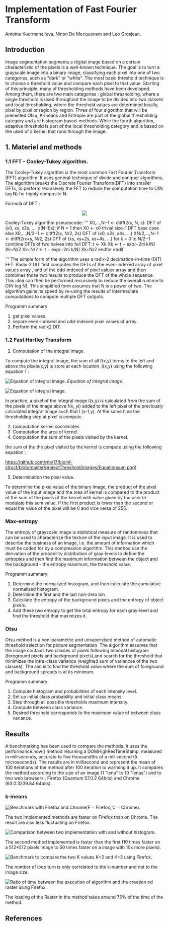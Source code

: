 # Implementation of Fast Fourier Transform
Antoine Kourmanalieva, Ninon De Mecquenem and Leo Grosjean. 

## Introduction 

Image segmentation segments a digital image based on a certain characteristic of the pixels is a well-known technique. The goal is to turn a grayscale image into a binary image, classifying each pixel into one of two categories, such as "dark" or "white". The most basic threshold technique is to choose a threshold value and compare each pixel to that value. Starting of this principle, many of thresholding methods have been developed. Among them, there are two main categories :  global thresholding, where a single threshold is used throughout the image to be divided into two classes and local thresholding, where the threshold values are determined locally, pixel by pixel or region by region. Three of four algorithm that will be presented Otsu, K-means and Entropie are part of the global thresholding category and are histogram based-methods. While the fourth algorithm, adaptive threshold is part of the local thresholding category and is based on the used of a kernel that runs through the image.

## 1. Materiel and methods

### 1.1 FFT - Cooley-Tukey algorithm.  

The Cooley-Tukey algorithm is the most common Fast Fourier Transform (FFT) algorithm. It uses general technique of divide and conquer algorithms. 
The algorithm breaks the Discrete Fourier Transform(DFT) into smaller DFTs, to perform recursively the FFT to reduce the computation time to O(N log N) for highly composite N. 

Formula of DFT : 
<center><img src="img/fDFT.png"></center>  

Cooley-Tukey algorithm pseudocode: 
'''
X0,...,N−1 ← ditfft2(x, N, s):             DFT of (x0, xs, x2s, ..., x(N-1)s):
    if N = 1 then
        X0 ← x0                                      trivial size-1 DFT base case
    else
        X0,...,N/2−1 ← ditfft2(x, N/2, 2s)             DFT of (x0, x2s, x4s, ...)
        XN/2,...,N−1 ← ditfft2(x+s, N/2, 2s)           DFT of (xs, xs+2s, xs+4s, ...)
        for k = 0 to N/2−1                           combine DFTs of two halves into full DFT:
            t ← Xk
            Xk ← t + exp(−2πi k/N) Xk+N/2
            Xk+N/2 ← t − exp(−2πi k/N) Xk+N/2
        endfor
    endif

'''
The simple form of the algorithm uses a radix-2 decimation-in-time (DIT) FFT.
Radix-2 DIT first computes the DFTs of the even-indexed array of pixel values array , and of the odd-indexed of pixel values array and then combines those two results to produce the DFT of the whole sequence. This idea can then be performed recursively to reduce the overall runtime to O(N log N). This simplified form assumes that N is a power of two.
The algorithm gains its speed by re-using the results of intermediate computations to compute multiple DFT outputs.

Programm summary:

1. get pixel values.
2. separe even-indexed and odd-indexed pixel values of array.
3. Perform the radix2 DIT.


### 1.2 Fast Hartley Transform 


1. Computation of the integral image.

To compute the integral image, the sum of all f(x,y) terms to the left and above the pixels(x,y) is store at each location ,I(x,y) using the following equation 1 : 

 <img style="align:center" src="https://github.com/rmy17/bioinf-struct/blob/master/projectThreshold/images/Equation%201.png" alt="Equation of integral image.">
    <em>Equation of integral image.</em>
    
![Equation of integral image.](https://github.com/rmy17/bioinf-struct/blob/master/projectThreshold/images/Equation%201.png)


 In practice, a pixel of the integral image I(x,y) is calculated from the sum of the pixels of the image above f(x, yi) added to the left pixel of the previously calculated integral image such that I (x-1,y). 
At the same time the thresholding step at pixel is compute.

2. Computation kernel coordinates.
3. Computation the area of kernel.
4. Computation the sum of the pixels visited by the kernel.

the sum of the the pixel visited by the kernel is compute using the following equation :


https://github.com/rmy17/bioinf-struct/blob/master/projectThreshold/images/Equationsum.png)

5. Determination the pixel value.</li>


 To determine the pixel value of the binary image, the product of the pixel value of the input image and the area of kernel is compared to the product of the sum of the pixels of the kernel with value given by the user to modulate this sum value. If the first product is lower than the second or equal the value of the pixel will be 0 and vice versa of 255.
 
 ### Max-entropy
 
 The entropy of grayscale image is statistical measure of randomness that can be used to characterize the texture of the input image. It is used to describe the business of an image, i.e. the amount of information which must be coded for by a compression algorithm. This method use the derivation of the probability distribution of gray-levels to define the entropies and then find the maximum information between the object and the background - the entropy maximum, the threshold value.
 
Programm summary:
 
1. Determine the normalized histogram, and then calculate the cumulative normalized histogram.
2. Determine the first and the last non-zero bin.
3. Calculate the entropy of the background pixels and the entropy of object pixels.
4. Add these two entropy to get the total entropy for each gray-level and find the threshold that maximizes it.

 
 ### Otsu
 
 Otsu method is a non-parametric and unsupervised method of automatic threshold selection for picture segmentation. The algorithm assumes that the image contains two classes of pixels following bimodal histogram (foreground pixels and background pixels),and search for the threshold that minimizes the intra-class variance (weighted sum of variances of the two classes). The aim is to find the threshold value where the sum of foreground and background spreads is at its minimum.
 
Programm summary:
 

1. Compute histogram and probabilities of each intensity level.
2. Set up initial class probability and initial class means.
3. Step through all possible thresholds maximum intensity.
4. Compute between class variance.
5. Desired threshold corresponds to the maximum value of between class variance.
 
 ## Results
 
 A benchmarking has been used to compare the methods. It uses the performance.now() method returning a DOMHighResTimeStamp, measured in milliseconds, accurate to five thousandths of a millisecond (5 microseconds). 
The results are in millisecond and represent the mean of 100 iterations of the method after 100 iteration to warming it up. It compares the method according to the size of an image (1 "lena" to 10 "lenas") and to two web browsers : Firefox (Quantum 57.0.2 64bits) and Chrome (63.0.3239.84 64bits).

### k-means

![Benchmark with Firefox and Chrome(F = Firefox, C = Chrome).](https://github.com/rmy17/bioinf-struct/blob/master/projectThreshold/images/KmeansImage1.png) 

  The two implemented methods are faster on Firefox than on Chrome. The result are also less fluctuating on Firefox. 

![Comparison between two implementation with and without histogram.](https://github.com/rmy17/bioinf-struct/blob/master/projectThreshold/images/KmeansImage2.png) 

The second method implemented is faster than the first (10 times faster on a 512*512 pixels image to 50 times faster on a image with 10x more pixels). 


![Benchmark to compare the two K values K=2 and K=3 using Firefox.](https://github.com/rmy17/bioinf-struct/blob/master/projectThreshold/images/KmeansImage3.png)  

The number of loop turn is only correlated to the k-number and not to the image size. 


![Ratio of time between the execution of algorithm and the creation od raster using Firefox.](https://github.com/rmy17/bioinf-struct/blob/master/projectThreshold/images/KmeansImage4.png)  

The loading of the Raster in the method takes around 75% of the time of the method.



## References

[^BRA2007]: Bradley D, Roth G. Adaptive thresholding using integral image. Journal of Graphics Tools. Volume 12, Issue 2.  pp. 13-21. 2007. NRC 48816.